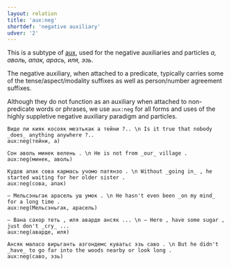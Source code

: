```yaml
---
layout: relation
title: 'aux:neg'
shortdef: 'negative auxiliary'
udver: '2'
---
```


This is a subtype of [aux](), used for the negative auxiliaries and particles _а, аволь, апак, арась, иля, эзь_.

The negative auxiliary, when attached to a predicate,
typically carries some of the tense/aspect/modality suffixes as well as person/number agreement suffixes.

Although they do not function as an auxiliary when attached to non-predicate words or phrases,
we use `aux:neg` for all forms and uses of the highly suppletive negative auxiliary paradigm and particles.

~~~ sdparse
Виде ли кияк косояк мезтькак а тейни ?.. \n Is it true that nobody _does_ anything anywhere ?..
aux:neg(тейни, а)
~~~

~~~ sdparse
Сон аволь минек велень . \n He is not from _our_ village .
aux:neg(минек, аволь)
~~~

~~~ sdparse
Кудов апак сова кармась учомо патянзо . \n Without _going in_ , he started waiting for her older sister .
aux:neg(сова, апак)
~~~

~~~ sdparse
— Мельсэньгак арасель уш умок . \n He hasn't even been _on my mind_ for a long time .
aux:neg(Мельсэньгак, арасель)
~~~

~~~ sdparse
— Вана сахор теть , иля аварде ансяк ... \n — Here , have some sugar , just don't _cry_ ...
aux:neg(аварде, иля)
~~~

~~~ sdparse
Ансяк маласо вирьганть азгондемс куватьс эзь саво . \n But he didn't _have_ to go far into the woods nearby or look long .
aux:neg(саво, эзь)
~~~

<!-- Interlanguage links updated So kvě 14 19:03:06 CEST 2022 -->
